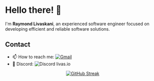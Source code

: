 # Hello there! 👋

I'm **Raymond Livaskani**, an experienced software engineer focused on developing efficient and reliable software solutions.

## Contact

- 📫 How to reach me: [![Gmail](https://img.shields.io/badge/Gmail-D14836?style=flat&logo=gmail&logoColor=white)](mailto:livaskaniray@gmail.com)
- 💬 Discord: ![Discord](https://img.shields.io/badge/Discord-7289DA?style=flat&logo=discord&logoColor=white) livas.io
<p align="center">
  <tr>
    <td align="center" style="padding=0;width=50%;">
<a href="https://git.io/streak-stats"><img src="https://streak-stats.demolab.com?user=rliva&theme=highcontrast&hide_border=true&border_radius=4.6" alt="GitHub Streak" /></a>
    </td>
  </tr>
</p>

